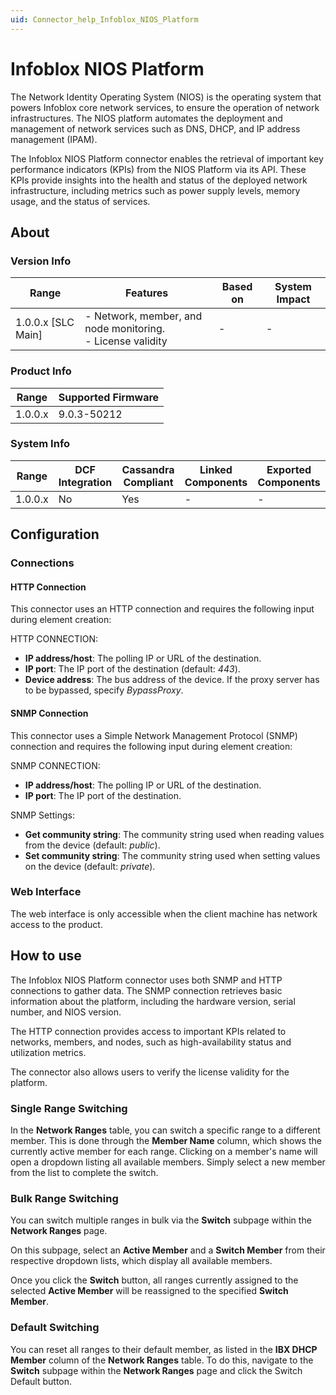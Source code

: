 ```yaml
---
uid: Connector_help_Infoblox_NIOS_Platform
---
```


# Infoblox NIOS Platform

The Network Identity Operating System (NIOS) is the operating system that powers Infoblox core network services, to ensure the operation of network infrastructures. The NIOS platform automates the deployment and management of network services such as DNS, DHCP, and IP address management (IPAM).

The Infoblox NIOS Platform connector enables the retrieval of important key performance indicators (KPIs) from the NIOS Platform via its API. These KPIs provide insights into the health and status of the deployed network infrastructure, including metrics such as  power supply levels, memory usage, and the status of services.

## About

### Version Info

| Range              | Features                                                      | Based on | System Impact |
|--------------------|---------------------------------------------------------------|----------|---------------|
| 1.0.0.x [SLC Main] | - Network, member, and node monitoring.<br>- License validity | -        | -             |

### Product Info

| Range   | Supported Firmware |
|---------|--------------------|
| 1.0.0.x | 9.0.3-50212        |

### System Info

| Range   | DCF Integration | Cassandra Compliant | Linked Components | Exported Components |
|---------|-----------------|---------------------|-------------------|---------------------|
| 1.0.0.x | No              | Yes                 | -                 | -                   |

## Configuration

### Connections

#### HTTP Connection

This connector uses an HTTP connection and requires the following input during element creation:

HTTP CONNECTION:

- **IP address/host**: The polling IP or URL of the destination.
- **IP port**: The IP port of the destination (default: *443*).
- **Device address**: The bus address of the device. If the proxy server has to be bypassed, specify *BypassProxy*.

#### SNMP Connection

This connector uses a Simple Network Management Protocol (SNMP) connection and requires the following input during element creation:

SNMP CONNECTION:

- **IP address/host**: The polling IP or URL of the destination.
- **IP port**: The IP port of the destination.

SNMP Settings:

- **Get community string**: The community string used when reading values from the device (default: *public*).
- **Set community string**: The community string used when setting values on the device (default: *private*).

### Web Interface

The web interface is only accessible when the client machine has network access to the product.

## How to use

The Infoblox NIOS Platform connector uses both SNMP and HTTP connections to gather data. The SNMP connection retrieves basic information about the platform, including the hardware version, serial number, and NIOS version.

The HTTP connection provides access to important KPIs related to networks, members, and nodes, such as high-availability status and utilization metrics.

The connector also allows users to verify the license validity for the platform.

### Single Range Switching

In the **Network Ranges** table, you can switch a specific range to a different member. This is done through the **Member Name** column, which shows the currently active member for each range. Clicking on a member's name will open a dropdown listing all available members. Simply select a new member from the list to complete the switch.

### Bulk Range Switching

You can switch multiple ranges in bulk via the **Switch** subpage within the **Network Ranges** page.

On this subpage, select an **Active Member** and a **Switch Member** from their respective dropdown lists, which display all available members.

Once you click the **Switch** button, all ranges currently assigned to the selected **Active Member** will be reassigned to the specified **Switch Member**.

### Default Switching

You can reset all ranges to their default member, as listed in the **IBX DHCP Member** column of the **Network Ranges** table. To do this, navigate to the **Switch** subpage within the **Network Ranges** page and click the Switch Default button.